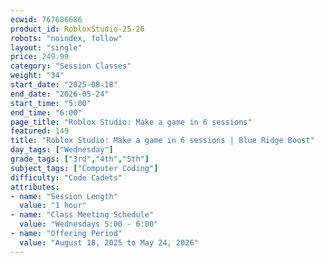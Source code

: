 ```yaml
---
ecwid: 767686686
product_id: RobloxStudio-25-26
robots: "noindex, follow"
layout: "single"
price: 249.99
category: "Session Classes"
weight: "34"
start_date: "2025-08-18"
end_date: "2026-05-24"
start_time: "5:00"
end_time: "6:00"
page_title: "Roblox Studio: Make a game in 6 sessions"
featured: 149
title: "Roblox Studio: Make a game in 6 sessions | Blue Ridge Boost"
day_tags: ["Wednesday"]
grade_tags: ["3rd","4th","5th"]
subject_tags: ["Computer Coding"]
difficulty: "Code Cadets"
attributes:
- name: "Session Length"
  value: "1 hour"
- name: "Class Meeting Schedule"
  value: "Wednesdays 5:00 - 6:00"
- name: "Offering Period"
  value: "August 18, 2025 to May 24, 2026"
---
```

